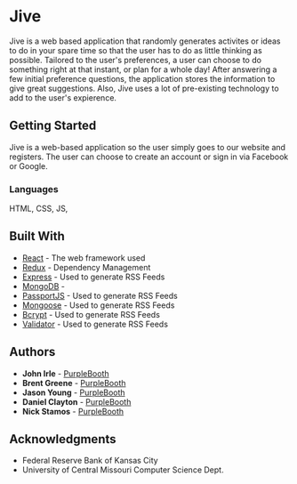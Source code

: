 # Jive

Jive is a web based application that randomly generates activites or ideas to do in your spare time so that the user has to do as little thinking as possible. Tailored to the user's preferences, a user can choose to do something right at that instant, or plan for a whole day! After answering a few initial preference questions, the application stores the information to give great suggestions. Also, Jive uses a lot of pre-existing technology to add to the user's expierence.

## Getting Started

Jive is a web-based application so the user simply goes to our website and registers. The user can choose to create an account or sign in via Facebook or Google. 

### Languages
HTML, CSS, JS, 

## Built With

* [React](http://www.dropwizard.io/1.0.2/docs/) - The web framework used
* [Redux](https://maven.apache.org/) - Dependency Management
* [Express](https://rometools.github.io/rome/) - Used to generate RSS Feeds
* [MongoDB](https://rometools.github.io/rome/) -
* [PassportJS](https://rometools.github.io/rome/) - Used to generate RSS Feeds
* [Mongoose](https://rometools.github.io/rome/) - Used to generate RSS Feeds
* [Bcrypt](https://rometools.github.io/rome/) - Used to generate RSS Feeds
* [Validator](https://rometools.github.io/rome/) - Used to generate RSS Feeds

## Authors
* **John Irle** - [PurpleBooth](https://github.com/PurpleBooth)
* **Brent Greene** - [PurpleBooth](https://github.com/PurpleBooth)
* **Jason Young** - [PurpleBooth](https://github.com/PurpleBooth)
* **Daniel Clayton** - [PurpleBooth](https://github.com/PurpleBooth)
* **Nick Stamos** - [PurpleBooth](https://github.com/PurpleBooth)



## Acknowledgments

* Federal Reserve Bank of Kansas City
* University of Central Missouri Computer Science Dept.



